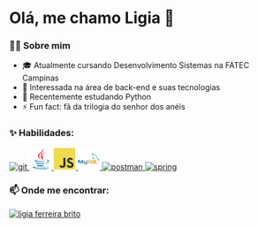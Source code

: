 <h1 align="left">Olá, me chamo Ligia  👋</h1>
<h3 align="left">👩‍💻 Sobre mim</h3>

- 🎓 Atualmente cursando Desenvolvimento Sistemas na FATEC Campinas
- 🔭 Interessada na área de back-end e suas tecnologias
- 🌱 Recentemente estudando Python
- ⚡️ Fun fact: fã da trilogia do senhor dos anéis

<h3 align="left">✨ Habilidades:</h3>
<p align="left"><a href="https://git-scm.com/" target="_blank"> <img src="https://www.vectorlogo.zone/logos/git-scm/git-scm-icon.svg" alt="git" width="40" height="40"/> </a> <a href="https://www.java.com" target="_blank"> <img src="https://raw.githubusercontent.com/devicons/devicon/master/icons/java/java-original.svg" alt="java" width="40" height="40"/> </a> <a href="https://developer.mozilla.org/en-US/docs/Web/JavaScript" target="_blank"> <img src="https://raw.githubusercontent.com/devicons/devicon/master/icons/javascript/javascript-original.svg" alt="javascript" width="40" height="40"/> </a> <a href="https://www.mysql.com/" target="_blank"> <img src="https://raw.githubusercontent.com/devicons/devicon/master/icons/mysql/mysql-original-wordmark.svg" alt="mysql" width="40" height="40"/> </a> <a href="https://postman.com" target="_blank"> <img src="https://www.vectorlogo.zone/logos/getpostman/getpostman-icon.svg" alt="postman" width="40" height="40"/> </a> <a href="https://spring.io/" target="_blank"> <img src="https://www.vectorlogo.zone/logos/springio/springio-icon.svg" alt="spring" width="40" height="40"/> </a> </p>


<h3 align="left">📫 Onde me encontrar:</h3>
<p align="left">
<a href="https://linkedin.com/in/ligia-ferreira-brito/" target="blank"><img align="center" src="https://cdn-icons-png.flaticon.com/512/174/174857.png" alt="ligia ferreira brito" height="40" width="40" /></a>
</p>
